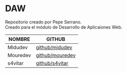 # DAW

Repositorio creado por Pepe Serrano.  
Creado para el módulo de Desarrollo de Aplicaiones Web.

|NOMBRE        |GITHUB                                       | 
|--------------|---------------------------------------------|
|Midudev       | [github/midudev](https://github.com/midudev)|
|Mouredev      | [github/mouredev](https://github.com/mouredev)|
|s4vitar       | [github/s4vitar](https://github.com/s4vitar)|
